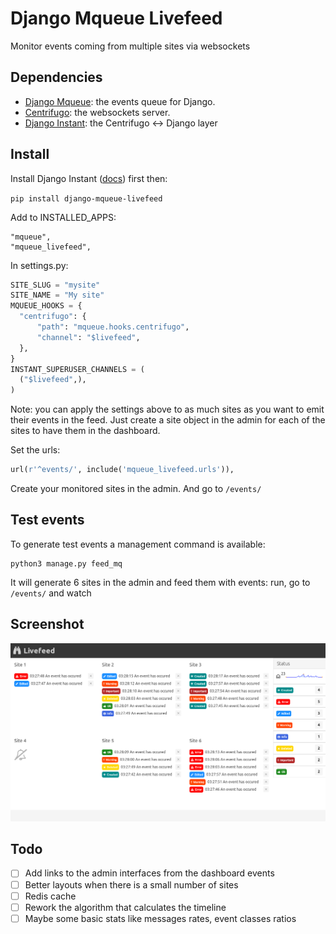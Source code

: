 Django Mqueue Livefeed
======================

Monitor events coming from multiple sites via websockets

Dependencies
------------

- [Django Mqueue](https://github.com/synw/django-mqueue): the events queue for Django.
- [Centrifugo](https://github.com/centrifugal/centrifugo): the websockets server.
- [Django Instant](https://github.com/synw/django-instant): the Centrifugo <-> Django layer

Install
-------

Install Django Instant ([docs](http://django-instant.readthedocs.io/en/latest/src/install.html)) first then:

``pip install django-mqueue-livefeed``

Add to INSTALLED_APPS:

   ```
   "mqueue",
   "mqueue_livefeed",
   ```

In settings.py:
  
  ```python
SITE_SLUG = "mysite"
SITE_NAME = "My site"
MQUEUE_HOOKS = {
    "centrifugo": {
        "path": "mqueue.hooks.centrifugo",
        "channel": "$livefeed",
    },
}
INSTANT_SUPERUSER_CHANNELS = (
    ("$livefeed",),
)
  ```
  
Note: you can apply the settings above to as much sites as you want to emit their events in the feed. Just create 
a site object in the admin for each of the sites to have them in the dashboard.
  
Set the urls:

  ```python
  url(r'^events/', include('mqueue_livefeed.urls')),
  ```
  
Create your monitored sites in the admin. And go to `/events/`

Test events
-----------

To generate test events a management command is available:

   ```
   python3 manage.py feed_mq
   ```
  
It will generate 6 sites in the admin and feed them with events: run, go to `/events/` and watch

Screenshot
----------

![Lvefeed screenshot](https://raw.githubusercontent.com/synw/django-mqueue-livefeed/master/docs/img/screenshot.png)

Todo
----

- [ ] Add links to the admin interfaces from the dashboard events
- [ ] Better layouts when there is a small number of sites
- [ ] Redis cache
- [ ] Rework the algorithm that calculates the timeline
- [ ] Maybe some basic stats like messages rates, event classes ratios
